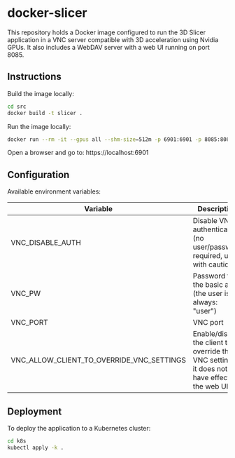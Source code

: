 # docker-slicer

This repository holds a Docker image configured to run the 3D Slicer application in a VNC server compatible with 3D acceleration using Nvidia GPUs. It also includes a WebDAV server with a web UI running on port 8085.

## Instructions

Build the image locally:

```bash
cd src
docker build -t slicer . 
```

Run the image locally:

```bash
docker run --rm -it --gpus all --shm-size=512m -p 6901:6901 -p 8085:8085 -e VNC_DISABLE_AUTH=true --user root slicer
```

Open a browser and go to: https://localhost:6901

## Configuration

Available environment variables:

| Variable                                  | Description                                                                                   | Default     |
|-------------------------------------------|-----------------------------------------------------------------------------------------------|-------------|
| VNC_DISABLE_AUTH                          | Disable VNC authentication (no user/password required, use with caution)                      | false       |
| VNC_PW                                    | Password for the basic auth (the user is always: "user")                                      | vncpassword |
| VNC_PORT                                  | VNC port                                                                                      | 6901        |
| VNC_ALLOW_CLIENT_TO_OVERRIDE_VNC_SETTINGS | Enable/disable the client to override the VNC settings, it does not have effect on the web UI | false       |

## Deployment

To deploy the application to a Kubernetes cluster:

```bash
cd k8s
kubectl apply -k .     
```
